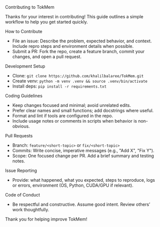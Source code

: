 Contributing to TokMem

Thanks for your interest in contributing! This guide outlines a simple workflow to help you get started quickly.

How to Contribute
- File an issue: Describe the problem, expected behavior, and context. Include repro steps and environment details when possible.
- Submit a PR: Fork the repo, create a feature branch, commit your changes, and open a pull request.

Development Setup
- Clone: `git clone https://github.com/khalilbalaree/TokMem.git`
- Create venv: `python -m venv .venv && source .venv/bin/activate`
- Install deps: `pip install -r requirements.txt`

Coding Guidelines
- Keep changes focused and minimal; avoid unrelated edits.
- Prefer clear names and small functions; add docstrings where useful.
- Format and lint if tools are configured in the repo.
- Include usage notes or comments in scripts when behavior is non-obvious.

Pull Requests
- Branch: `feature/<short-topic>` or `fix/<short-topic>`
- Commits: Write concise, imperative messages (e.g., "Add X", "Fix Y").
- Scope: One focused change per PR. Add a brief summary and testing notes.

Issue Reporting
- Provide: what happened, what you expected, steps to reproduce, logs or errors, environment (OS, Python, CUDA/GPU if relevant).

Code of Conduct
- Be respectful and constructive. Assume good intent. Review others’ work thoughtfully.

Thank you for helping improve TokMem!

